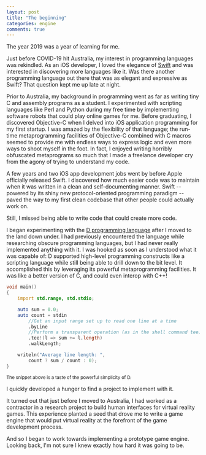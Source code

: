 ```yaml
---
layout: post
title: "The beginning"
categories: engine
comments: true
---
```


The year 2019 was a year of learning for me.

Just before COVID-19 hit Australia, my interest in programming languages was rekindled. As an iOS developer, I loved the elegance of [Swift](https://www.swift.org/) and was interested in discovering more languages like it. Was there another programming language out there that was as elegant and expressive as Swift? That question kept me up late at night.

Prior to Australia, my background in programming went as far as writing tiny C and assembly programs as a student. I experimented with scripting languages like Perl and Python during my free time by implementing software robots that could play online games for me. Before graduating, I discovered Objective-C when I delved into iOS application programming for my first startup. I was amazed by the flexibility of that language; the run-time metaprogramming facilities of Objective-C combined with C macros seemed to provide me with endless ways to express logic and even more ways to shoot myself in the foot. In fact, I enjoyed writing horribly obfuscated metaprograms so much that I made a freelance developer cry from the agony of trying to understand my code.

A few years and two iOS app development jobs went by before Apple officially released Swift. I discovered how much easier code was to maintain when it was written in a clean and self-documenting manner. Swift -- powered by its shiny new protocol-oriented programming paradigm -- paved the way to my first clean codebase that other people could actually work on.

Still, I missed being able to write code that could create more code.

I began experimenting with the [D programming language](https://dlang.org/) after I moved to the land down under. I had previously encountered the language while researching obscure programming languages, but I had never really implemented anything with it. I was hooked as soon as I understood what it was capable of: D supported high-level programming constructs like a scripting language while still being able to drill down to the bit level. It accomplished this by leveraging its powerful metaprogramming facilities. It was like a better version of C, and could even interop with C++!


```d
void main()
{
    import std.range, std.stdio;

    auto sum = 0.0;
    auto count = stdin
        //Get an input range set up to read one line at a time
        .byLine
        //Perform a transparent operation (as in the shell command tee)
        .tee!(l => sum += l.length)
        .walkLength;

    writeln("Average line length: ",
        count ? sum / count : 0);
}
```
<sup>The snippet above is a taste of the powerful simplicity of D.</sup>

I quickly developed a hunger to find a project to implement with it.

It turned out that just before I moved to Australia, I had worked as a contractor in a research project to build human interfaces for virtual reality games. This experience planted a seed that drove me to write a game engine that would put virtual reality at the forefront of the game development process.

And so I began to work towards implementing a prototype game engine. Looking back, I'm not sure I knew exactly how hard it was going to be.
